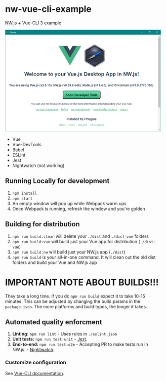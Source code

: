 # nw-vue-cli-example

NW.js + Vue-CLI 3 example

![A screenshot of the default app running on Windows](screenshot.png)

* Vue
* Vue-DevTools
* Babel
* ESLint
* Jest
* Nightwatch (not working)


## Running Locally for development

1. `npm install`
1. `npm start`
1. An empty window will pop up while Webpack warm ups
1. Once Webpack is running, refresh the window and you're golden


## Building for distribution

1. `npm run build:clean` will delete your `./dist` and `./dist-vue` folders
1. `npm run build:vue` will build just your Vue app for distribution (`./dist-vue`)
1. `npm run build:nw` will build just your NW.js app (`./dist`)
1. `npm run build` is your all-in-one command. It will clean out the old dist folders and build your Vue and NW.js app


# **IMPORTANT NOTE ABOUT BUILDS!!!**

They take a long time. If you do `npm run build` expect it to take 10-15 minutes. This can be adjusted by changing the build params in the `package.json`. The more platforms and build types, the longer it takes.


## Automated quality enforcment

1. **Linting:** `npm run lint` - Uses rules in `./eslint.json`
1. **Unit tests:** `npm run test:unit` - [Jest](https://jestjs.io).
1. **End-to-end:** `npm run test:e2e` - Accepting PR to make tests run in NW.js. - [Nightwatch](https://nightwatchjs.org).


### Customize configuration

See [Vue-CLI documentation](https://cli.vuejs.org/config).
